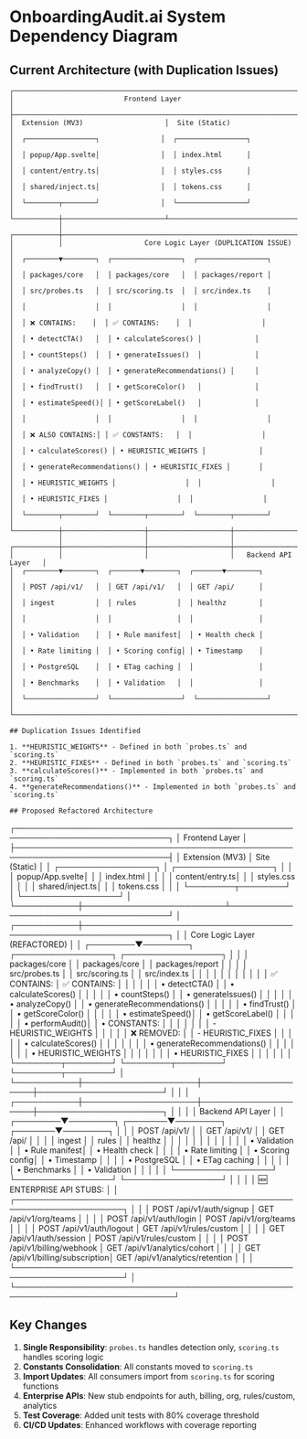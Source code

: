 # OnboardingAudit.ai System Dependency Diagram

## Current Architecture (with Duplication Issues)

```
┌─────────────────────────────────────────────────────────────────────────────┐
│                           Frontend Layer                                     │
├─────────────────────────────────────────────────────────────────────────────┤
│  Extension (MV3)                    │  Site (Static)                        │
│  ┌─────────────────┐               │  ┌─────────────────┐                  │
│  │ popup/App.svelte│               │  │ index.html      │                  │
│  │ content/entry.ts│               │  │ styles.css      │                  │
│  │ shared/inject.ts│               │  │ tokens.css      │                  │
│  └────────┬────────┘               │  └─────────────────┘                  │
└───────────┼─────────────────────────┴───────────────────────────────────────┘
            │                                                                  
┌───────────┼─────────────────────────────────────────────────────────────────┐
│           │                    Core Logic Layer (DUPLICATION ISSUE)         │
│  ┌────────▼────────┐  ┌─────────────────┐  ┌─────────────────┐            │
│  │ packages/core   │  │ packages/core   │  │ packages/report │            │
│  │ src/probes.ts   │  │ src/scoring.ts  │  │ src/index.ts    │            │
│  │                 │  │                 │  │                 │            │
│  │ ❌ CONTAINS:    │  │ ✅ CONTAINS:    │  │                 │            │
│  │ • detectCTA()   │  │ • calculateScores() │             │            │
│  │ • countSteps()  │  │ • generateIssues()  │             │            │
│  │ • analyzeCopy() │  │ • generateRecommendations() │     │            │
│  │ • findTrust()   │  │ • getScoreColor()   │             │            │
│  │ • estimateSpeed()│ │ • getScoreLabel()   │             │            │
│  │                 │  │                 │  │                 │            │
│  │ ❌ ALSO CONTAINS:│ │ ✅ CONSTANTS:   │  │                 │            │
│  │ • calculateScores() │ • HEURISTIC_WEIGHTS │             │            │
│  │ • generateRecommendations() │ • HEURISTIC_FIXES │       │            │
│  │ • HEURISTIC_WEIGHTS │                 │  │                 │            │
│  │ • HEURISTIC_FIXES │                 │  │                 │            │
│  └────────┬────────┘  └────────┬────────┘  └────────┬────────┘            │
└───────────┼────────────────────┼────────────────────┼──────────────────────┘
            │                    │                    │
┌───────────┼────────────────────┼────────────────────┼──────────────────────┐
│           │                    │                    │   Backend API Layer   │
│  ┌────────▼────────┐  ┌───────▼────────┐  ┌───────▼────────┐              │
│  │ POST /api/v1/   │  │ GET /api/v1/   │  │ GET /api/      │              │
│  │ ingest          │  │ rules          │  │ healthz        │              │
│  │                 │  │                │  │                │              │
│  │ • Validation    │  │ • Rule manifest│  │ • Health check │              │
│  │ • Rate limiting │  │ • Scoring config│ │ • Timestamp    │              │
│  │ • PostgreSQL    │  │ • ETag caching │  │                │              │
│  │ • Benchmarks    │  │ • Validation   │  │                │              │
│  └─────────────────┘  └─────────────────┘  └─────────────────┘              │
└──────────────────────────────────────────────────────────────────────────────┘

## Duplication Issues Identified

1. **HEURISTIC_WEIGHTS** - Defined in both `probes.ts` and `scoring.ts`
2. **HEURISTIC_FIXES** - Defined in both `probes.ts` and `scoring.ts`
3. **calculateScores()** - Implemented in both `probes.ts` and `scoring.ts`
4. **generateRecommendations()** - Implemented in both `probes.ts` and `scoring.ts`

## Proposed Refactored Architecture

```
┌─────────────────────────────────────────────────────────────────────────────┐
│                           Frontend Layer                                     │
├─────────────────────────────────────────────────────────────────────────────┤
│  Extension (MV3)                    │  Site (Static)                        │
│  ┌─────────────────┐               │  ┌─────────────────┐                  │
│  │ popup/App.svelte│               │  │ index.html      │                  │
│  │ content/entry.ts│               │  │ styles.css      │                  │
│  │ shared/inject.ts│               │  │ tokens.css      │                  │
│  └────────┬────────┘               │  └─────────────────┘                  │
└───────────┼─────────────────────────┴───────────────────────────────────────┘
            │                                                                  
┌───────────┼─────────────────────────────────────────────────────────────────┐
│           │                    Core Logic Layer (REFACTORED)               │
│  ┌────────▼────────┐  ┌─────────────────┐  ┌─────────────────┐            │
│  │ packages/core   │  │ packages/core   │  │ packages/report │            │
│  │ src/probes.ts   │  │ src/scoring.ts  │  │ src/index.ts    │            │
│  │                 │  │                 │  │                 │            │
│  ✅ CONTAINS:      │  ✅ CONTAINS:      │  │                 │            │
│  │ • detectCTA()   │  │ • calculateScores() │             │            │
│  │ • countSteps()  │  │ • generateIssues()  │             │            │
│  │ • analyzeCopy() │  │ • generateRecommendations() │     │            │
│  │ • findTrust()   │  │ • getScoreColor()   │             │            │
│  │ • estimateSpeed()│ │ • getScoreLabel()   │             │            │
│  │ • performAudit()│  │ • CONSTANTS:        │             │            │
│  │                 │  │   - HEURISTIC_WEIGHTS │           │            │
│  │ ❌ REMOVED:     │  │   - HEURISTIC_FIXES │             │            │
│  │ • calculateScores() │                 │  │                 │            │
│  │ • generateRecommendations() │         │  │                 │            │
│  │ • HEURISTIC_WEIGHTS │                 │  │                 │            │
│  │ • HEURISTIC_FIXES │                 │  │                 │            │
│  └────────┬────────┘  └────────┬────────┘  └────────┬────────┘            │
└───────────┼────────────────────┼────────────────────┼──────────────────────┘
            │                    │                    │
┌───────────┼────────────────────┼────────────────────┼──────────────────────┐
│           │                    │                    │   Backend API Layer   │
│  ┌────────▼────────┐  ┌───────▼────────┐  ┌───────▼────────┐              │
│  │ POST /api/v1/   │  │ GET /api/v1/   │  │ GET /api/      │              │
│  │ ingest          │  │ rules          │  │ healthz        │              │
│  │                 │  │                │  │                │              │
│  │ • Validation    │  │ • Rule manifest│  │ • Health check │              │
│  │ • Rate limiting │  │ • Scoring config│ │ • Timestamp    │              │
│  │ • PostgreSQL    │  │ • ETag caching │  │                │              │
│  │ • Benchmarks    │  │ • Validation   │  │                │              │
│  └─────────────────┘  └─────────────────┘  └─────────────────┘              │
│                                                                             │
│  🆕 ENTERPRISE API STUBS:                                                   │
│  ┌─────────────────────────────────────────────────────────────────────┐    │
│  │ POST /api/v1/auth/signup     │ GET /api/v1/org/teams               │    │
│  │ POST /api/v1/auth/login      │ POST /api/v1/org/teams              │    │
│  │ POST /api/v1/auth/logout     │ GET /api/v1/rules/custom            │    │
│  │ GET  /api/v1/auth/session    │ POST /api/v1/rules/custom           │    │
│  │ POST /api/v1/billing/webhook │ GET /api/v1/analytics/cohort        │    │
│  │ GET /api/v1/billing/subscription│ GET /api/v1/analytics/retention  │    │
│  └─────────────────────────────────────────────────────────────────────┘    │
└──────────────────────────────────────────────────────────────────────────────┘

## Key Changes

1. **Single Responsibility**: `probes.ts` handles detection only, `scoring.ts` handles scoring logic
2. **Constants Consolidation**: All constants moved to `scoring.ts`
3. **Import Updates**: All consumers import from `scoring.ts` for scoring functions
4. **Enterprise APIs**: New stub endpoints for auth, billing, org, rules/custom, analytics
5. **Test Coverage**: Added unit tests with 80% coverage threshold
6. **CI/CD Updates**: Enhanced workflows with coverage reporting